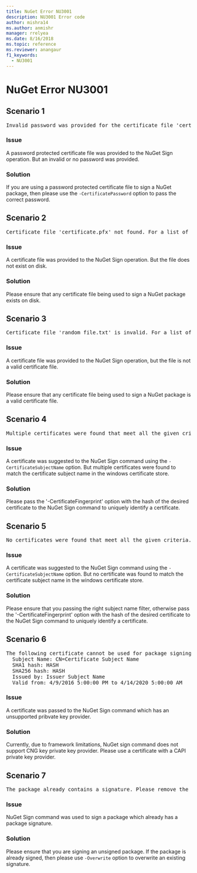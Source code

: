 ```yaml
---
title: NuGet Error NU3001
description: NU3001 Error code
author: mishra14
ms.author: anmishr
manager: rrelyea
ms.date: 8/16/2018
ms.topic: reference
ms.reviewer: anangaur
f1_keywords:
  - NU3001
---
```


# NuGet Error NU3001

## Scenario 1

<pre>Invalid password was provided for the certificate file 'certificate.pfx'. Please provide a valid password using the '-CertificatePassword' option.</pre>

### Issue

A password protected certificate file was provided to the NuGet Sign operation. But an invalid or no password was provided.


### Solution

If you are using a password protected certificate file to sign a NuGet package, then please use the `-CertificatePassword` option to pass the correct password.



## Scenario 2

<pre>Certificate file 'certificate.pfx' not found. For a list of accepted ways to provide a certificate, please visit https://docs.nuget.org/docs/reference/command-line-reference.</pre>

### Issue

A certificate file was provided to the NuGet Sign operation. But the file does not exist on disk.


### Solution

Please ensure that any certificate file being used to sign a NuGet package exists on disk.



## Scenario 3

<pre>Certificate file 'random_file.txt' is invalid. For a list of accepted ways to provide a certificate, please visit https://docs.nuget.org/docs/reference/command-line-reference.</pre>

### Issue

A certificate file was provided to the NuGet Sign operation, but the file is not a valid certificate file.


### Solution

Please ensure that any certificate file being used to sign a NuGet package is a valid certificate file.



## Scenario 4

<pre>Multiple certificates were found that meet all the given criteria. Use the '-CertificateFingerprint' option with the hash of the desired certificate.</pre>

### Issue

A certificate was suggested to the NuGet Sign command using the `-CertificateSubjectName` option. But multiple certificates were found to match the certificate subject name in the windows certificate store.


### Solution

Please pass the '-CertificateFingerprint' option with the hash of the desired certificate to the NuGet Sign command to uniquely identify a certificate.



## Scenario 5

<pre>No certificates were found that meet all the given criteria. For a list of accepted ways to provide a certificate, please visit https://docs.nuget.org/docs/reference/command-line-reference.</pre>

### Issue

A certificate was suggested to the NuGet Sign command using the `-CertificateSubjectName` option. But no certificate was found to match the certificate subject name in the windows certificate store.


### Solution

Please ensure that you passing the right subject name filter, otherwise pass the '-CertificateFingerprint' option with the hash of the desired certificate to the NuGet Sign command to uniquely identify a certificate.



## Scenario 6

<pre>The following certificate cannot be used for package signing as the private key provider is unsupported:
  Subject Name: CN=Certificate Subject Name
  SHA1 hash: HASH
  SHA256 hash: HASH
  Issued by: Issuer Subject Name
  Valid from: 4/9/2016 5:00:00 PM to 4/14/2020 5:00:00 AM</pre>

### Issue

A certificate was passed to the NuGet Sign command which has an unsupported pribvate key provider. 


### Solution

Currently, due to framework limitations, NuGet sign command does not support CNG key private key provider. Please use a certificate with a CAPI private key provider.



## Scenario 7

<pre>The package already contains a signature. Please remove the existing signature before adding a new signature.</pre>

### Issue

NuGet Sign command was used to sign a package which already has a package signature.


### Solution

Please ensure that you are signing an unsigned package. If the package is already signed, then please use `-Overwrite` option to overwrite an existing signature.


